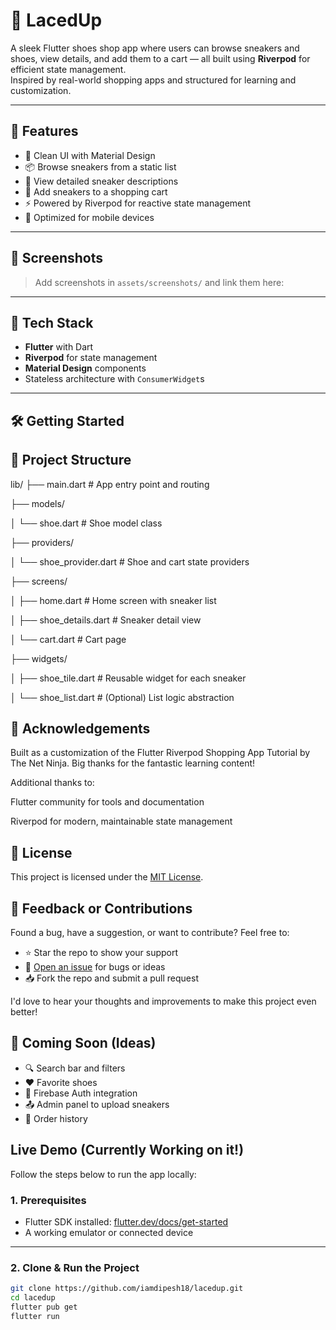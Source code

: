 # 👟 LacedUp

A sleek Flutter shoes shop app where users can browse sneakers and shoes, view details, and add them to a cart — all built using **Riverpod** for efficient state management.  
Inspired by real-world shopping apps and structured for learning and customization.

---

## 🚀 Features

- 🧱 Clean UI with Material Design
- 📦 Browse sneakers from a static list
- 👟 View detailed sneaker descriptions
- 🛒 Add sneakers to a shopping cart
- ⚡ Powered by Riverpod for reactive state management
- 📱 Optimized for mobile devices

---

## 📸 Screenshots

> Add screenshots in `assets/screenshots/` and link them here:
<!-- 
![Home](assets/screenshots/home.png)
![Details](assets/screenshots/details.png)
![Cart](assets/screenshots/cart.png)
-->

---

## 🧰 Tech Stack

- **Flutter** with Dart
- **Riverpod** for state management
- **Material Design** components
- Stateless architecture with `ConsumerWidget`s

---

## 🛠️ Getting Started

## 📁 Project Structure

lib/
├── main.dart                # App entry point and routing

├── models/

│   └── shoe.dart            # Shoe model class

├── providers/

│   └── shoe_provider.dart   # Shoe and cart state providers

├── screens/

│   ├── home.dart            # Home screen with sneaker list

│   ├── shoe_details.dart    # Sneaker detail view

│   └── cart.dart            # Cart page

├── widgets/

│   ├── shoe_tile.dart       # Reusable widget for each sneaker

│   └── shoe_list.dart       # (Optional) List logic abstraction


## 🙏 Acknowledgements

Built as a customization of the Flutter Riverpod Shopping App Tutorial by The Net Ninja.
Big thanks for the fantastic learning content!

Additional thanks to:

Flutter community for tools and documentation

Riverpod for modern, maintainable state management

## 📄 License

This project is licensed under the [MIT License](LICENSE).

## 💬 Feedback or Contributions

Found a bug, have a suggestion, or want to contribute? Feel free to:

- ⭐ Star the repo to show your support
- 🐛 [Open an issue](https://github.com/iamdipesh18/my_tea_ghar/issues) for bugs or ideas
- 📥 Fork the repo and submit a pull request

I'd love to hear your thoughts and improvements to make this project even better!

## 🌱 Coming Soon (Ideas)
- 🔍 Search bar and filters
- ❤️ Favorite shoes
- 🔐 Firebase Auth integration
- 📤 Admin panel to upload sneakers
- 🧾 Order history

## Live Demo (Currently Working on it!)

Follow the steps below to run the app locally:

### 1. Prerequisites

- Flutter SDK installed: [flutter.dev/docs/get-started](https://flutter.dev/docs/get-started)
- A working emulator or connected device

---

### 2. Clone & Run the Project

```bash
git clone https://github.com/iamdipesh18/lacedup.git
cd lacedup
flutter pub get
flutter run
